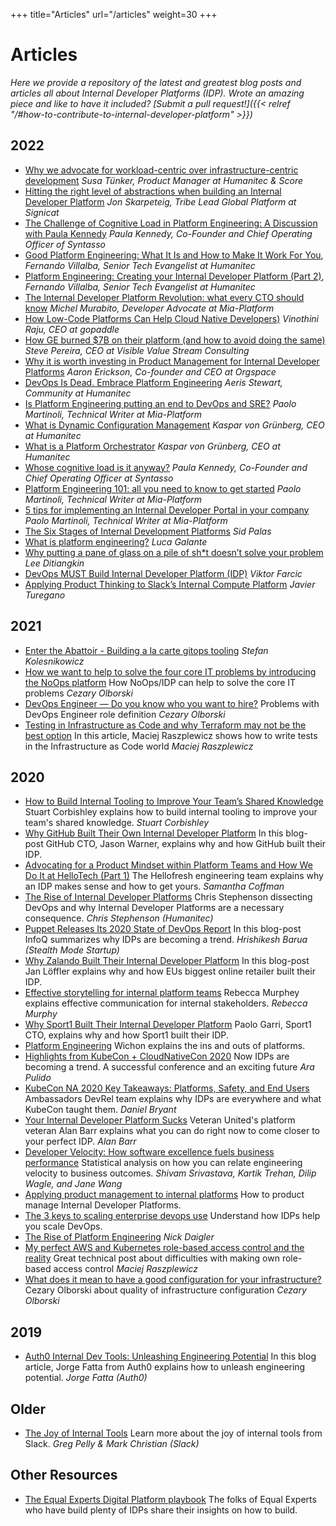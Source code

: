 +++
title="Articles"
url="/articles"
weight=30
+++

# Articles

_Here we provide a repository of the latest and greatest blog posts and articles all about Internal Developer Platforms (IDP). Wrote an amazing piece and like to have it included? [Submit a pull request!]({{< relref "/#how-to-contribute-to-internal-developer-platform" >}})_

## 2022
- [Why we advocate for workload-centric over infrastructure-centric development](https://score.dev/blog/workload-centric-over-infrastructure-centric-development) _Susa Tünker, Product Manager at Humanitec & Score_
- [Hitting the right level of abstractions when building an Internal Developer Platform](https://platformengineering.org/blog/right-level-of-abstraction-internal-developer-platform) _Jon Skarpeteig, Tribe Lead Global Platform at Signicat_
- [The Challenge of Cognitive Load in Platform Engineering: A Discussion with Paula Kennedy](https://www.infoq.com/articles/cognitive-load-platform-engineering/) _Paula Kennedy, Co-Founder and Chief Operating Officer of Syntasso_
- [Good Platform Engineering: What It Is and How to Make It Work For You](https://www.contino.io/insights/platform-engineering), _Fernando Villalba, Senior Tech Evangelist at Humanitec_
- [Platform Engineering: Creating your Internal Developer Platform (Part 2)](https://medium.com/contino-engineering/creating-your-internal-developer-platform-part-2-65ff217cecd6), _Fernando Villalba, Senior Tech Evangelist at Humanitec_
- [The Internal Developer Platform Revolution: what every CTO should know](https://blog.mia-platform.eu/en/the-internal-developer-platform-revolution) _Michel Murabito, Developer Advocate at Mia-Platform_
- [How Low-Code Platforms Can Help Cloud Native Developers)](https://blog.gopaddle.io/2021/11/25/no-code-cloudnative-developers/) _Vinothini Raju, CEO at gopaddle_
- [How GE burned $7B on their platform (and how to avoid doing the same)](https://platformengineering.org/blog/how-general-electric-burned-7-billion-on-their-platform) _Steve Pereira, CEO at Visible Value Stream Consulting_
- [Why it is worth investing in Product Management for Internal Developer Platforms](https://platformengineering.org/blog/product-management-for-internal-developer-platforms) _Aaron Erickson, Co-founder and CEO at Orgspace_
- [DevOps Is Dead. Embrace Platform Engineering](https://thenewstack.io/devops-is-dead-embrace-platform-engineering/) _Aeris Stewart, Community at Humanitec_
- [Is Platform Engineering putting an end to DevOps and SRE?](https://blog.mia-platform.eu/en/is-platform-engineering-putting-an-end-to-devops-and-sre) _Paolo Martinoli, Technical Writer at Mia-Platform_
- [What is Dynamic Configuration Management](https://humanitec.com/blog/what-is-dynamic-configuration-management) _Kaspar von Grünberg, CEO at Humanitec_ 
- [What is a Platform Orchestrator](https://humanitec.com/blog/what-is-a-platform-orchestrator) _Kaspar von Grünberg, CEO at Humanitec_ 
- [Whose cognitive load is it anyway?](https://platformengineering.org/blog/cognitive-load) _Paula Kennedy, Co-Founder and Chief Operating Officer at Syntasso_
- [Platform Engineering 101: all you need to know to get started](https://blog.mia-platform.eu/en/platform-engineering-101-all-you-need-to-know-to-get-started) _Paolo Martinoli, Technical Writer at Mia-Platform_
- [5 tips for implementing an Internal Developer Portal in your company](https://blog.mia-platform.eu/en/5-tips-for-implementing-internal-developer-portal-in-your-company) _Paolo Martinoli, Technical Writer at Mia-Platform_
- [The Six Stages of Internal Development Platforms](https://devopsdirective.com/posts/2022/04/stages-of-internal-development-platforms/) _Sid Palas_
- [What is platform engineering?](https://platformengineering.org/blog/what-is-platform-engineering) _Luca Galante_
- [Why putting a pane of glass on a pile of sh*t doesn’t solve your problem](https://platformengineering.org/blog/why-putting-a-pane-of-glass-on-a-pile-of-shit-doesnt-solve-your-problem) _Lee Ditiangkin_
- [DevOps MUST Build Internal Developer Platform (IDP)](https://youtu.be/j5i00z3QXyU) _Viktor Farcic_
- [Applying Product Thinking to Slack’s Internal Compute Platform](https://slack.engineering/applying-product-thinking-to-slacks-internal-compute-platform/) _Javier Turegano_

## 2021

- [Enter the Abattoir - Building a la carte gitops tooling](https://achievers.engineering/enter-the-abattoir-ee5e2019f0b3) _Stefan Kolesnikowicz_
- [How we want to help to solve the four core IT problems by introducing the NoOps platform](https://cezaryolborski.medium.com/how-we-want-to-help-to-solve-the-four-core-it-problems-by-introducing-the-noops-platform-166abce9b6d3) How NoOps/IDP can help to solve the core IT problems _Cezary Olborski_
- [DevOps Engineer — Do you know who you want to hire?](https://cezaryolborski.medium.com/devops-engineer-do-you-know-who-you-want-to-hire-5e14b8707a57) Problems with DevOps Engineer role definition _Cezary Olborski_
- [Testing in Infrastructure as Code and why Terraform may not be the best option](https://dev.to/mraszplewicz/testing-in-infrastructure-as-code-and-why-terraform-may-not-be-the-best-option-3k2i) In this article, Maciej Raszplewicz shows how to write tests in the Infrastructure as Code world _Maciej Raszplewicz_

## 2020

- [How to Build Internal Tooling to Improve Your Team’s Shared Knowledge](https://www.offerzen.com/blog/how-to-internal-tooling-improve-shared-knowledge) Stuart Corbishley explains how to build internal tooling to improve your team's shared knowledge. _Stuart Corbishley_
- [Why GitHub Built Their Own Internal Developer Platform](https://humanitec.com/blog/jason-warner-why-github-built-their-own-internal-developer-platform) In this blog-post GitHub CTO, Jason Warner, explains why and how GitHub built their IDP.
- [Advocating for a Product Mindset within Platform Teams and How We Do It at HelloTech (Part 1)](https://engineering.hellofresh.com/advocating-for-a-product-mindset-within-platform-teams-and-how-we-do-it-at-hellotech-part-1-fc1fbf8ae015) The Hellofresh engineering team explains why an IDP makes sense and how to get yours. _Samantha Coffman_
- [The Rise of Internal Developer Platforms](https://humanitec.com/blog/the-rise-of-internal-developer-platforms) Chris Stephenson dissecting DevOps and why Internal Developer Platforms are a necessary consequence. _Chris Stephenson (Humanitec)_
- [Puppet Releases Its 2020 State of DevOps Report](https://www.infoq.com/news/2020/11/2020-devops-report/) In this blog-post InfoQ summarizes why IDPs are becoming a trend. _Hrishikesh Barua (Stealth Mode Startup)_
- [Why Zalando Built Their Internal Developer Platform‍](https://humanitec.com/blog/why-zalando-builds-an-own-developer-platform) In this blog-post Jan Löffler explains why and how EUs biggest online retailer built their IDP.
- [Effective storytelling for internal platform teams](https://rmurphey.com/posts/effective-storytelling-internal-platforms/) Rebecca Murphey explains effective communication for internal stakeholders. _Rebecca Murphy_
- [Why Sport1 Built Their Internal Developer Platform](https://humanitec.com/blog/why-sport1-built-their-internal-developer-platform) Paolo Garri, Sport1 CTO, explains why and how Sport1 built their IDP.
- [Platform Engineering](https://wichon.com/platform-engineering) Wichon explains the ins and outs of platforms.
- [Highlights from KubeCon + CloudNativeCon 2020](https://www.datadoghq.com/blog/kubecon-cloudnativecon-highlights-2020/) Now IDPs are becoming a trend. A successful conference and an exciting future _Ara Pulido_
- [KubeCon NA 2020 Key Takeaways: Platforms, Safety, and End Users](https://blog.getambassador.io/kubecon-na-2020-key-takeaways-platforms-safety-and-end-users-cb6df12082e6) Ambassadors DevRel team explains why IDPs are everywhere and what KubeCon taught them. _Daniel Bryant_
- [Your Internal Developer Platform Sucks](https://www.alanmbarr.com/blog/internal-developer-platform/) Veteran United\'s platform veteran Alan Barr explains what you can do right now to come closer to your perfect IDP. _Alan Barr_
- [Developer Velocity: How software excellence fuels business performance](https://www.mckinsey.com/industries/technology-media-and-telecommunications/our-insights/developer-velocity-how-software-excellence-fuels-business-performance) Statistical analysis on how you can relate engineering velocity to business outcomes. _Shivam Srivastava, Kartik Trehan, Dilip Wagle, and Jane Wang_
- [Applying product management to internal platforms](https://www.thoughtworks.com/radar/techniques/applying-product-management-to-internal-platforms) How to product manage Internal Developer Platforms.
- [The 3 keys to scaling enterprise devops use](https://eboxsupport.com/the-3-keys-to-scaling-enterprise-devops-use/) Understand how IDPs help you scale DevOps.
- [The Rise of Platform Engineering](https://softwareengineeringdaily.com/2020/02/13/setting-the-stage-for-platform-engineering/) _Nick Daigler_
- [My perfect AWS and Kubernetes role-based access control and the reality](https://raszpel.medium.com/my-perfect-aws-and-kubernetes-role-based-access-control-and-the-reality-dce92de91abe) Great technical post about difficulties with making own role-based access control _Maciej Raszplewicz_
- [What does it mean to have a good configuration for your infrastructure?](https://cezaryolborski.medium.com/what-does-it-mean-to-have-a-good-configuration-for-your-infrastructure-4bdf0b433a7e) Cezary Olborski about quality of infrastructure configuration _Cezary Olborski_

## 2019

- [Auth0 Internal Dev Tools: Unleashing Engineering Potential](https://auth0.com/blog/auth0-internal-dev-tools-unleashing-engineering-potential/) In this blog article, Jorge Fatta from Auth0 explains how to unleash engineering potential. _Jorge Fatta (Auth0)_

## Older

- [The Joy of Internal Tools](https://slack.engineering/the-joy-of-internal-tools/) Learn more about the joy of internal tools from Slack. _Greg Pelly & Mark Christian (Slack)_

## Other Resources

- [The Equal Experts Digital Platform playbook](https://digital-platform.playbook.ee/) The folks of Equal Experts who have build plenty of IDPs share their insights on how to build.
